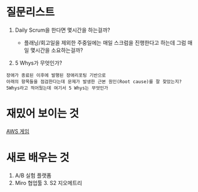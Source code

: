 # 질문리스트

1. Daily Scrum을 한다면 몇시간을 하는걸까?
   - 플래닝/회고일을 제외한 주중일에는 매일 스크럼을 진행한다고 하는데 그럼 매일 몇시간을 소요하는걸까? 

2. 5 Whys가 무엇인가?
```text
장애가 종료된 이후에 발행된 장애리포팅 기반으로 
아래의 항목들을 점검한다는데 문제가 발생한 근본 원인(Root cause)를 잘 찾았는지? 
5Whys라고 적어뒀는데 여기서 5 Whys는 무엇인가
```

# 재밌어 보이는 것

[AWS 게임](https://www.bucketplace.com/post/2021-10-08-%EC%98%A4%EB%8A%98%EC%9D%98%EC%A7%91%EC%97%90-aws-gameday%EA%B0%80-%EC%B0%BE%EC%95%84%EC%99%94%EC%96%B4%EC%9A%94/)

# 새로 배우는 것

1. A/B 실험 플랫폼
2. Miro 협업툴
   3. S2 지오메트리 
